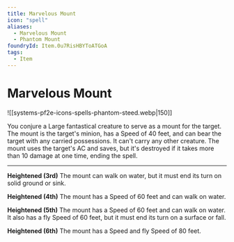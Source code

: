 ```yaml
---
title: Marvelous Mount
icon: "spell"
aliases:
  - Marvelous Mount
  - Phantom Mount
foundryId: Item.0u7RisHBYToATGoA
tags:
  - Item
---
```


# Marvelous Mount
![[systems-pf2e-icons-spells-phantom-steed.webp|150]]

You conjure a Large fantastical creature to serve as a mount for the target. The mount is the target's minion, has a Speed of 40 feet, and can bear the target with any carried possessions. It can't carry any other creature. The mount uses the target's AC and saves, but it's destroyed if it takes more than 10 damage at one time, ending the spell.

* * *

**Heightened (3rd)** The mount can walk on water, but it must end its turn on solid ground or sink.

**Heightened (4th)** The mount has a Speed of 60 feet and can walk on water.

**Heightened (5th)** The mount has a Speed of 60 feet and can walk on water. It also has a fly Speed of 60 feet, but it must end its turn on a surface or fall.

**Heightened (6th)** The mount has a Speed and fly Speed of 80 feet.
